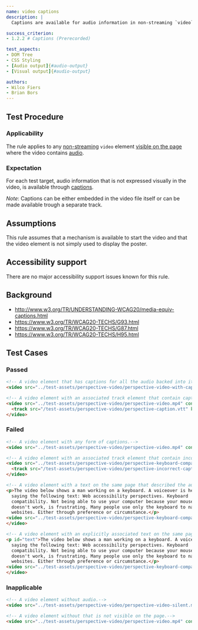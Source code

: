 ```yaml
---
name: video captions
description: |
  Captions are available for audio information in non-streaming `video` elements.

success_criterion:
- 1.2.2 # Captions (Prerecorded)

test_aspects:
- DOM Tree
- CSS Styling
- [Audio output]{#audio-output}
- [Visual output]{#audio-output}

authors:
- Wilco Fiers
- Brian Bors
---
```


## Test Procedure

### Applicability

The rule applies to any [non-streaming](#non-streaming) `video` element [visible on the page](#visible-on-the-page) where the video contains [audio](#audio).

### Expectation

For each test target, audio information that is not expressed visually in the video, is available through [captions](#captions).

*Note*: Captions can be either embedded in the video file itself or can be made available trough a separate track.

## Assumptions

This rule assumes that a mechanism is available to start the video and that the video element is not simply used to display the poster.

## Accessibility support

There are no major accessibility support issues known for this rule.

## Background

- http://www.w3.org/TR/UNDERSTANDING-WCAG20/media-equiv-captions.html
- https://www.w3.org/TR/WCAG20-TECHS/G93.html
- https://www.w3.org/TR/WCAG20-TECHS/G87.html
- https://www.w3.org/TR/WCAG20-TECHS/H95.html

## Test Cases

### Passed

```html
<!-- A video element that has captions for all the audio backed into it.-->
<video src="../test-assets/perspective-video/perspective-video-with-captions.mp4" controls></video>
```

```html
<!-- A video element with an associated track element that contain captions for all the audio.-->
<video src="../test-assets/perspective-video/perspective-video.mp4" controls>
  <track src="/test-assets/perspective-video/perspective-caption.vtt" kind="captions">
</video>
```

### Failed

```html
<!-- A video element with any form of captions.-->
<video src="../test-assets/perspective-video/perspective-video.mp4" controls></video>
```

```html
<!-- A video element with an associated track element that contain incorrect captions.-->
<video src="../test-assets/perspective-video/perspective-keyboard-compatibility-video.mp4" controls>
  <track src="/test-assets/perspective-video/perspective-incorrect-caption.vtt" kind="captions">
</video>
```

```html
<!-- A video element with a text on the same page that described the audio in the video.-->
<p>The video below shows a man working on a keyboard. A voiceover is heard 
  saying the following text: Web accessibility perspectives. Keyboard 
  compatibility. Not being able to use your computer because your mouse 
  doesn't work, is frustrating. Many people use only the keyboard to navigate 
  websites. Either through preference or circumstance.</p>
<video src="../test-assets/perspective-video/perspective-keyboard-compatibility-video.mp4" controls>
</video>
```

```html
<!-- A video element with an explicitly associated text on the same page that described the audio in the video.-->
<p id="text">The video below shows a man working on a keyboard. A voiceover is heard 
  saying the following text: Web accessibility perspectives. Keyboard 
  compatibility. Not being able to use your computer because your mouse 
  doesn't work, is frustrating. Many people use only the keyboard to navigate 
  websites. Either through preference or circumstance.</p>
<video src="../test-assets/perspective-video/perspective-keyboard-compatibility-video.mp4" controls ariadescribedby="text">
</video>
```

### Inapplicable

```html
<!-- A video element without audio.-->
<video src="../test-assets/perspective-video/perspective-video-silent.mp4" controls></video>
```

```html
<!-- A video element without that is not visible on the page.-->
<video src="../test-assets/perspective-video/perspective-video.mp4" controls style="display: none;"></video>
```

[audio output]: ../pages/algorithms/audio-output.html
[visual output]: ../pages/algorithms/video-output.html
[non-streaming]: ../pages/algorithms/non-streaming.html
[visible on the page]: ../pages/algorithms/visible-on-the-page.html
[audio]: https://www.w3.org/TR/WCAG20/#audiodef
[captions]: https://www.w3.org/TR/WCAG20/#captionsdef
